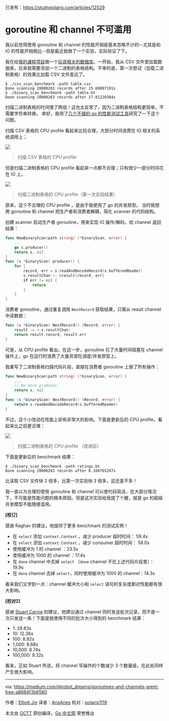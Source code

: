已发布：https://studygolang.com/articles/12529

# goroutine 和 channel 不可滥用

我以前觉得使用 goroutine 和 channel 的性能开销是基本忽略不计的--尤其是和 IO 的性能开销相比--但是最近我做了一个实验，实际验证了下。

我在给[我的课程项目](https://bradfieldcs.com/courses/databases/)做一个[玩具相关的数据库](https://github.com/robot-dreams/zdb2)。一开始，我从 CSV 文件里加载数据表，后来我需要添加一个二进制的表格结构。不幸的是，第一次尝试（加载二进制表格）的效果比加载 CSV 文件差远了。

```
$ ./csv_scan_benchmark -path table.csv
Done scanning 20000263 records after 15.69807191s
$ ./binary_scan_benchmark -path table.bt
Done scanning 20000263 records after 27.01220384s
```

扫描二进制表格的时间慢了两倍！这也太反常了，因为二进制表格结构更简单，不需要字符串转换。 幸好，我用了[几个不错的 go 的性能测试工具](https://blog.golang.org/profiling-go-programs)研究了一下这个问题。

扫描 CSV 表格的 CPU profile 看起来比较合理，大部分时间浪费在 IO 相关的系统调用上；

![](https://raw.githubusercontent.com/studygolang/gctt-images/master/goroutine-channel/1_r52Ht8A94YG06h6NdnJ0mQ.png)
> 扫描 CSV 表格的 CPU profile

但是扫描二进制表格的 CPU profile 看起来一点都不合理；只有很少一部分时间花在 IO 上。

![](https://raw.githubusercontent.com/studygolang/gctt-images/master/goroutine-channel/1_w6cWW8qfyDAESzsEEb3vYA.png)
> 扫描二进制表格的 CPU profile（第一次实验结果）

原来，这个不合理的 CPU profile ，是由于我使用了 go 的并发原型。 当时我想用 goroutine 和 channel 把生产者和消费者解耦，简化 scanner 的代码结构。

创建 scanner 启动生产者 goroutine，用来实现 IO 操作/解码，给 channel 返回结果：

```go
func NewBinaryScan(path string) (*binaryScan, error) {
	...
	go s.producer()
	return s, nil
}
func (s *binaryScan) producer() {
	for {
		record, err = s.readAndDecodeRecord(s.bufferedReader)
		s.resultChan <- &result{record, err}
		if err != nil {
			return
		}
	}
}
```

消费者 goroutine，通过重复调用 `NextRecord` 获取结果，只需从 result channel 中读数据：

```go
func (s *binaryScan) NextRecord() (Record, error) {
	result := <-s.resultChan:
	return result.record, result.err
}
```

可是，从 CPU profile 看出，在这一步，goroutine 花了大量时间阻塞在 channel 操作上，go 在运行时浪费了大量资源在调度/并发原型上。

我重写了二进制表格扫描代码片段，直接在消费者 goroutine 上做了所有操作：

```go
func NewBinaryScan(path string) (*binaryScan, error) {
	...
	// No more producer.
	return s, nil
}
func (s *binaryScan) NextRecord() (Record, error) {
	return s.readAndDecodeRecord(s.bufferedReader)
}
```

不过，这个小改动在性能上却有非常大的影响。下面是更新后的 CPU profile，看起来比之前更合理：

![](https://raw.githubusercontent.com/studygolang/gctt-images/master/goroutine-channel/1_CxcSd3EAMIkTT4gRTSp2BA.png)
> 扫描二进制表格的 CPU profile （改进后）

下面是更新后的 benchmark 结果：

```
$ ./binary_scan_benchmark -path ratings.bt
Done scanning 20000263 records after 8.160765247s
```

比读取 CSV 文件快 2 倍多，比第一次实验快 3 倍多，这还差不多！

我一直以为合理的使用 goroutine 和 channel 可以使代码简洁，在大部分情况下，不可能是性能问题的根本原因。但是这次实验给我提了个醒，就是 go 的超级并发模型不能随便滥用。

**[校订]**

感谢 Raghav 的建议，他提供了更多 benchmark 的测试实例！

- 在 `select` 添加 `context.Context` ，减少 producer 超时时间： 59.4s
- 在 `select` 添加 `context.Context` ，减少 consumer 超时时间： 58.0s
- 使用缓冲为 1 的 channel ：23.5s 
- 使用缓冲为 1000 的 channel ：17.4s
- 在 `done` channel 中去掉 `select` （`done` channel 不在上述代码片段里）：19.9s
- 在 `done` channel 去掉 `select`，同时使用缓冲为 1000 的 channel：14.3s

看来我们又学到一点：channel 缓冲大小和 `select` 语句的复杂度都对性能都有很大影响。

**[校对2]**

感谢 [Stuart Carnie](https://medium.com/@stuartcarnie) 的建议，他建议通过 channel 同时发送批次记录，而不是一次只发送一条！下面是我使用不同的批次大小得到的 benchmark 结果：

- 1: 28.83s
- 10: 12.36s
- 100: 8.92s
- 1,000: 8.68s
- 10,000: 8.74s
- 100,000: 9.32s

看来，正如 Stuart 所说，将 channel 写操作的个数减少 3 个数量级，在此处同样产生很大影响。

----------------

via: https://medium.com/@robot_dreams/goroutines-and-channels-arent-free-a8684f3b6560

作者：[Elliott Jin](https://medium.com/@robot_dreams)
译者：[ArisAries](https://github.com/ArisAries)
校对：[polaris1119](https://github.com/polaris1119)

本文由 [GCTT](https://github.com/studygolang/GCTT) 原创编译，[Go 中文网](https://studygolang.com/) 荣誉推出
